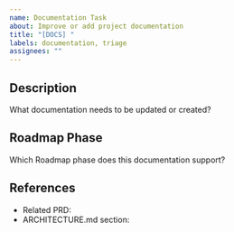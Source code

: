 ```yaml
---
name: Documentation Task
about: Improve or add project documentation
title: "[DOCS] "
labels: documentation, triage
assignees: ""
---
```


## Description
What documentation needs to be updated or created?

## Roadmap Phase
Which Roadmap phase does this documentation support?

## References
- Related PRD: 
- ARCHITECTURE.md section:
